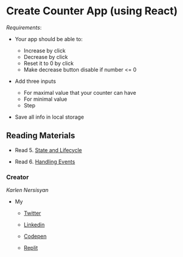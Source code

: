 # Create Counter App (using React)

_Requirements_:

- Your app should be able to:

  - Increase by click
  - Decrease by click
  - Reset it to 0 by click
  - Make decrease button disable if number <= 0

- Add three inputs

  - For maximal value that your counter can have
  - For minimal value
  - Step

- Save all info in local storage

## Reading Materials

- Read 5. [State and Lifecycle](https://reactjs.org/docs/state-and-lifecycle.html)

- Read 6. [Handling Events](https://reactjs.org/docs/handling-events.html)

### Creator

_Karlen Nersisyan_

- My

  - [Twitter](https://twitter.com/nersisyan_karl)

  - [Linkedin](https://www.linkedin.com/in/karlen-nersisyan/)

  - [Codepen](https://codepen.io/karlennersisyan/)

  - [Replit](https://replit.com/@KarlenNersisyan)

